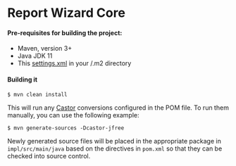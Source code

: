 # Report Wizard Core #


#### Pre-requisites for building the project:
* Maven, version 3+
* Java JDK 11
* This [settings.xml](https://github.com/pentaho/maven-parent-poms/blob/master/maven-support-files/settings.xml) in your <user-home>/.m2 directory

#### Building it


```
$ mvn clean install
```
This will run any [Castor](http://castor-data-binding.github.io/castor/) conversions configured in the POM file. To run 
them manually, you can use the following example:

```
$ mvn generate-sources -Dcastor-jfree
```

Newly generated source files will be placed in the appropriate package in `impl/src/main/java` based
on the directives in  `pom.xml` so that they can be checked into source control.
